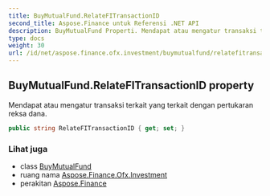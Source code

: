 ```yaml
---
title: BuyMutualFund.RelateFITransactionID
second_title: Aspose.Finance untuk Referensi .NET API
description: BuyMutualFund Properti. Mendapat atau mengatur transaksi terkait yang terkait dengan pertukaran reksa dana.
type: docs
weight: 30
url: /id/net/aspose.finance.ofx.investment/buymutualfund/relatefitransactionid/
---
```

## BuyMutualFund.RelateFITransactionID property

Mendapat atau mengatur transaksi terkait yang terkait dengan pertukaran reksa dana.

```csharp
public string RelateFITransactionID { get; set; }
```

### Lihat juga

* class [BuyMutualFund](../)
* ruang nama [Aspose.Finance.Ofx.Investment](../../buymutualfund/)
* perakitan [Aspose.Finance](../../../)


